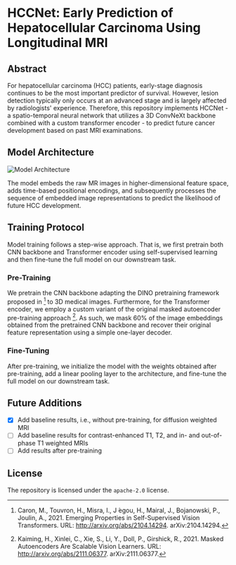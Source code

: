 # HCCNet: Early Prediction of Hepatocellular Carcinoma Using Longitudinal MRI

## Abstract

For hepatocellular carcinoma (HCC) patients, early-stage diagnosis continues to be the most important predictor of survival. However, lesion detection typically only occurs at an advanced stage and is largely affected by radiologists' experience. Therefore, this repository implements HCCNet - a spatio-temporal neural network that utilizes a 3D ConvNeXt backbone combined with a custom transformer encoder - to predict future cancer development based on past MRI examinations.

## Model Architecture

![Model Architecture](https://github.com/jmnolte/thesis/blob/master/report/architecture.png)

The model embeds the raw MR images in higher-dimensional feature space, adds time-based positional encodings, and subsequently processes the sequence of embedded image representations to predict the likelihood of future HCC development.

## Training Protocol

Model training follows a step-wise approach. That is, we first pretrain both CNN backbone and Transformer encoder using self-supervised learning and then fine-tune the full model on our downstream task.

### Pre-Training

We pretrain the CNN backbone adapting the DINO pretraining framework proposed in [^1] to 3D medical images. Furthermore, for the Transformer encoder, we employ a custom variant of the original masked autoencoder pre-training approach [^2]. As such, we mask 60% of the image embeddings obtained from the pretrained CNN backbone and recover their original feature representation using a simple one-layer decoder.

### Fine-Tuning

After pre-training, we initialize the model with the weights obtained after pre-training, add a linear pooling layer to the architecture, and fine-tune the full model on our downstream task.

## Future Additions

- [x] Add baseline results, i.e., without pre-training, for diffusion weighted MRI
- [ ] Add baseline results for contrast-enhanced T1, T2, and in- and out-of-phase T1 weighted MRIs
- [ ] Add results after pre-training

## License

The repository is licensed under the `apache-2.0` license.

[^1]: Caron, M., Touvron, H., Misra, I., J ́egou, H., Mairal, J., Bojanowski, P., Joulin, A., 2021. Emerging Properties in Self-Supervised Vision Transformers. URL: http://arxiv.org/abs/2104.14294. arXiv:2104.14294.
[^2]: Kaiming, H., Xinlei, C., Xie, S., Li, Y., Doll, P., Girshick, R., 2021. Masked Autoencoders Are Scalable Vision Learners. URL: http://arxiv.org/abs/2111.06377. arXiv:2111.06377.
